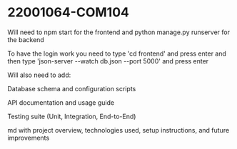 # 22001064-COM104

Will need to npm start for the frontend and python manage.py runserver for the backend

To have the login work you need to type 'cd frontend' and press enter and then type 'json-server --watch db.json --port 5000' and press enter 

Will also need to add:

Database schema and configuration scripts

API documentation and usage guide

Testing suite (Unit, Integration, End-to-End)

md with project overview, technologies used, setup instructions, and future improvements
